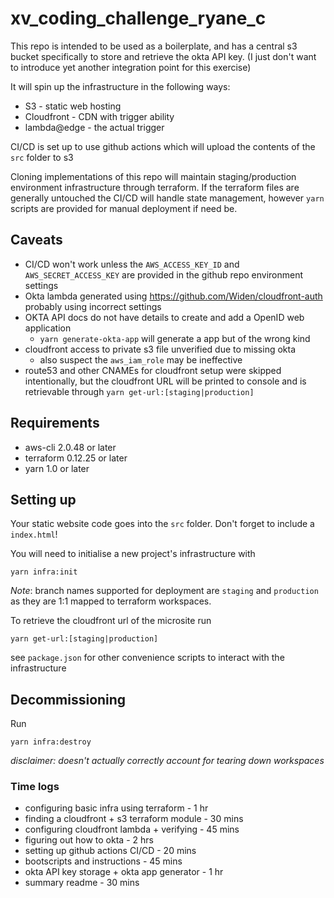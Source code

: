 # xv_coding_challenge_ryane_c
This repo is intended to be used as a boilerplate, and has a central s3 bucket specifically to store and retrieve the okta API key. (I just don't want to introduce yet another integration point for this exercise) 

It will spin up the infrastructure in the following ways: 

* S3 - static web hosting
* Cloudfront - CDN with trigger ability
* lambda@edge - the actual trigger

CI/CD is set up to use github actions which will upload the contents of the `src` folder to s3 

Cloning implementations of this repo will maintain staging/production environment infrastructure through terraform.
If the terraform files are generally untouched the CI/CD will handle state management, however `yarn` scripts are provided
for manual deployment if need be.

## Caveats
* CI/CD won't work unless the `AWS_ACCESS_KEY_ID` and `AWS_SECRET_ACCESS_KEY` are provided in the github repo environment settings
* Okta lambda generated using https://github.com/Widen/cloudfront-auth probably using incorrect settings
* OKTA API docs do not have details to create and add a OpenID web application
    * `yarn generate-okta-app` will generate a app but of the wrong kind
* cloudfront access to private s3 file unverified due to missing okta
    * also suspect the `aws_iam_role` may be ineffective
* route53 and other CNAMEs for cloudfront setup were skipped intentionally, but the cloudfront URL will be printed to 
console and is retrievable through `yarn get-url:[staging|production]`

## Requirements
* aws-cli 2.0.48 or later
* terraform 0.12.25 or later
* yarn 1.0 or later

## Setting up
Your static website code goes into the `src` folder. Don't forget to include a `index.html`!

You will need to initialise a new project's infrastructure with
```
yarn infra:init
```
*Note*: branch names supported for deployment are `staging` and `production` as they are 1:1 mapped to terraform workspaces.

To retrieve the cloudfront url of the microsite run
```
yarn get-url:[staging|production]
```

see `package.json` for other convenience scripts to interact with the infrastructure


## Decommissioning
Run
```
yarn infra:destroy
```
_disclaimer: doesn't actually correctly account for tearing down workspaces_

### Time logs
* configuring basic infra using terraform - 1 hr
* finding a cloudfront + s3 terraform module - 30 mins
* configuring cloudfront lambda + verifying - 45 mins
* figuring out how to okta - 2 hrs
* setting up github actions CI/CD - 20 mins
* bootscripts and instructions - 45 mins
* okta API key storage + okta app generator - 1 hr
* summary readme - 30 mins